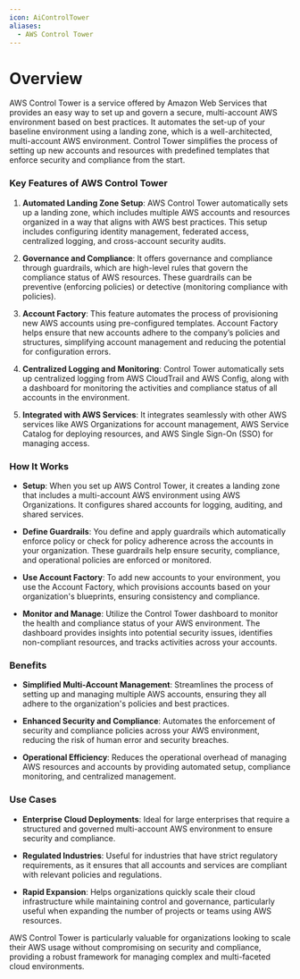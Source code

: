 ```yaml
---
icon: AiControlTower
aliases:
  - AWS Control Tower
---
```

# Overview

AWS Control Tower is a service offered by Amazon Web Services that provides an easy way to set up and govern a secure, multi-account AWS environment based on best practices. It automates the set-up of your baseline environment using a landing zone, which is a well-architected, multi-account AWS environment. Control Tower simplifies the process of setting up new accounts and resources with predefined templates that enforce security and compliance from the start.

### Key Features of AWS Control Tower

1. **Automated Landing Zone Setup**: AWS Control Tower automatically sets up a landing zone, which includes multiple AWS accounts and resources organized in a way that aligns with AWS best practices. This setup includes configuring identity management, federated access, centralized logging, and cross-account security audits.
    
2. **Governance and Compliance**: It offers governance and compliance through guardrails, which are high-level rules that govern the compliance status of AWS resources. These guardrails can be preventive (enforcing policies) or detective (monitoring compliance with policies).
    
3. **Account Factory**: This feature automates the process of provisioning new AWS accounts using pre-configured templates. Account Factory helps ensure that new accounts adhere to the company’s policies and structures, simplifying account management and reducing the potential for configuration errors.
    
4. **Centralized Logging and Monitoring**: Control Tower automatically sets up centralized logging from AWS CloudTrail and AWS Config, along with a dashboard for monitoring the activities and compliance status of all accounts in the environment.
    
5. **Integrated with AWS Services**: It integrates seamlessly with other AWS services like AWS Organizations for account management, AWS Service Catalog for deploying resources, and AWS Single Sign-On (SSO) for managing access.
    

### How It Works

- **Setup**: When you set up AWS Control Tower, it creates a landing zone that includes a multi-account AWS environment using AWS Organizations. It configures shared accounts for logging, auditing, and shared services.
    
- **Define Guardrails**: You define and apply guardrails which automatically enforce policy or check for policy adherence across the accounts in your organization. These guardrails help ensure security, compliance, and operational policies are enforced or monitored.
    
- **Use Account Factory**: To add new accounts to your environment, you use the Account Factory, which provisions accounts based on your organization's blueprints, ensuring consistency and compliance.
    
- **Monitor and Manage**: Utilize the Control Tower dashboard to monitor the health and compliance status of your AWS environment. The dashboard provides insights into potential security issues, identifies non-compliant resources, and tracks activities across your accounts.
    

### Benefits

- **Simplified Multi-Account Management**: Streamlines the process of setting up and managing multiple AWS accounts, ensuring they all adhere to the organization's policies and best practices.
    
- **Enhanced Security and Compliance**: Automates the enforcement of security and compliance policies across your AWS environment, reducing the risk of human error and security breaches.
    
- **Operational Efficiency**: Reduces the operational overhead of managing AWS resources and accounts by providing automated setup, compliance monitoring, and centralized management.
    

### Use Cases

- **Enterprise Cloud Deployments**: Ideal for large enterprises that require a structured and governed multi-account AWS environment to ensure security and compliance.
    
- **Regulated Industries**: Useful for industries that have strict regulatory requirements, as it ensures that all accounts and services are compliant with relevant policies and regulations.
    
- **Rapid Expansion**: Helps organizations quickly scale their cloud infrastructure while maintaining control and governance, particularly useful when expanding the number of projects or teams using AWS resources.
    

AWS Control Tower is particularly valuable for organizations looking to scale their AWS usage without compromising on security and compliance, providing a robust framework for managing complex and multi-faceted cloud environments.